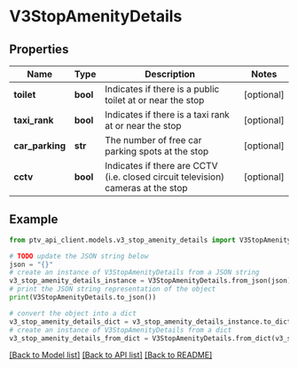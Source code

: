 # V3StopAmenityDetails


## Properties

Name | Type | Description | Notes
------------ | ------------- | ------------- | -------------
**toilet** | **bool** | Indicates if there is a public toilet at or near the stop | [optional] 
**taxi_rank** | **bool** | Indicates if there is a taxi rank at or near the stop | [optional] 
**car_parking** | **str** | The number of free car parking spots at the stop | [optional] 
**cctv** | **bool** | Indicates if there are CCTV (i.e. closed circuit television) cameras at the stop | [optional] 

## Example

```python
from ptv_api_client.models.v3_stop_amenity_details import V3StopAmenityDetails

# TODO update the JSON string below
json = "{}"
# create an instance of V3StopAmenityDetails from a JSON string
v3_stop_amenity_details_instance = V3StopAmenityDetails.from_json(json)
# print the JSON string representation of the object
print(V3StopAmenityDetails.to_json())

# convert the object into a dict
v3_stop_amenity_details_dict = v3_stop_amenity_details_instance.to_dict()
# create an instance of V3StopAmenityDetails from a dict
v3_stop_amenity_details_from_dict = V3StopAmenityDetails.from_dict(v3_stop_amenity_details_dict)
```
[[Back to Model list]](../README.md#documentation-for-models) [[Back to API list]](../README.md#documentation-for-api-endpoints) [[Back to README]](../README.md)


